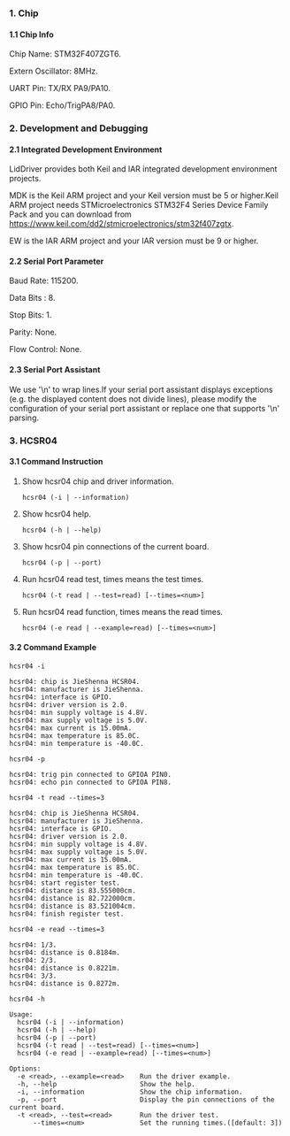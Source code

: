 ### 1. Chip

#### 1.1 Chip Info

Chip Name: STM32F407ZGT6.

Extern Oscillator: 8MHz.

UART Pin: TX/RX PA9/PA10.

GPIO Pin: Echo/TrigPA8/PA0.

### 2. Development and Debugging

#### 2.1 Integrated Development Environment

LidDriver provides both Keil and IAR integrated development environment projects.

MDK is the Keil ARM project and your Keil version must be 5 or higher.Keil ARM project needs STMicroelectronics STM32F4 Series Device Family Pack and you can download from https://www.keil.com/dd2/stmicroelectronics/stm32f407zgtx.

EW is the IAR ARM project and your IAR version must be 9 or higher.

#### 2.2 Serial Port Parameter

Baud Rate: 115200.

Data Bits : 8.

Stop Bits: 1.

Parity: None.

Flow Control: None.

#### 2.3 Serial Port Assistant

We use '\n' to wrap lines.If your serial port assistant displays exceptions (e.g. the displayed content does not divide lines), please modify the configuration of your serial port assistant or replace one that supports '\n' parsing.

### 3. HCSR04

#### 3.1 Command Instruction

1. Show hcsr04 chip and driver information.

   ```shell
   hcsr04 (-i | --information)
   ```

2. Show hcsr04 help. 

   ```shell
   hcsr04 (-h | --help)
   ```

3. Show hcsr04 pin connections of the current board.

   ```shell
   hcsr04 (-p | --port)
   ```

4. Run hcsr04 read test, times means the test times.

   ```shell
   hcsr04 (-t read | --test=read) [--times=<num>]
   ```

5. Run hcsr04 read function, times means the read times.

   ```shell
   hcsr04 (-e read | --example=read) [--times=<num>]
   ```

#### 3.2 Command Example

```shell
hcsr04 -i

hcsr04: chip is JieShenna HCSR04.
hcsr04: manufacturer is JieShenna.
hcsr04: interface is GPIO.
hcsr04: driver version is 2.0.
hcsr04: min supply voltage is 4.8V.
hcsr04: max supply voltage is 5.0V.
hcsr04: max current is 15.00mA.
hcsr04: max temperature is 85.0C.
hcsr04: min temperature is -40.0C.
```

```shell
hcsr04 -p

hcsr04: trig pin connected to GPIOA PIN0.
hcsr04: echo pin connected to GPIOA PIN8.
```

```shell
hcsr04 -t read --times=3

hcsr04: chip is JieShenna HCSR04.
hcsr04: manufacturer is JieShenna.
hcsr04: interface is GPIO.
hcsr04: driver version is 2.0.
hcsr04: min supply voltage is 4.8V.
hcsr04: max supply voltage is 5.0V.
hcsr04: max current is 15.00mA.
hcsr04: max temperature is 85.0C.
hcsr04: min temperature is -40.0C.
hcsr04: start register test.
hcsr04: distance is 83.555000cm.
hcsr04: distance is 82.722000cm.
hcsr04: distance is 83.521004cm.
hcsr04: finish register test.
```

```shell
hcsr04 -e read --times=3

hcsr04: 1/3.
hcsr04: distance is 0.8184m.
hcsr04: 2/3.
hcsr04: distance is 0.8221m.
hcsr04: 3/3.
hcsr04: distance is 0.8272m.
```

```shell
hcsr04 -h

Usage:
  hcsr04 (-i | --information)
  hcsr04 (-h | --help)
  hcsr04 (-p | --port)
  hcsr04 (-t read | --test=read) [--times=<num>]
  hcsr04 (-e read | --example=read) [--times=<num>]

Options:
  -e <read>, --example=<read>    Run the driver example.
  -h, --help                     Show the help.
  -i, --information              Show the chip information.
  -p, --port                     Display the pin connections of the current board.
  -t <read>, --test=<read>       Run the driver test.
      --times=<num>              Set the running times.([default: 3])
```

